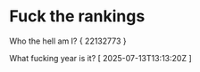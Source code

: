 # Fuck the rankings

Who the hell am I?
{ 22132773 }

What fucking year is it?
[ 2025-07-13T13:13:20Z ]
